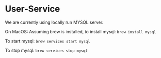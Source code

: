 # User-Service

We are currently using locally run MYSQL server.

On MacOS:
Assuming brew is installed, to install mysql:
`brew install mysql`

To start mysql:
`brew services start mysql`

To stop mysql:
`brew services stop mysql`